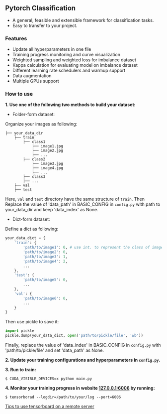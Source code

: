 ## Pytorch Classification

- A general, feasible and extensible framework for classification tasks.
- Easy to transfer to your project.



### Features

- Update all hyperparameters in one file
- Training progress monitoring and curve visualization
- Weighted sampling and weighted loss for imbalance dataset
- Kappa calculation for evaluating model on imbalance dataset
- Different learning rate schedulers and warmup support
- Data augmentation
- Multiple GPUs support




### How to use

**1. Use one of the following two methods to build your dataset:**

- Folder-form dataset:

Organize your images as following:

```
├── your_data_dir
    ├── train
        ├── class1
            ├── image1.jpg
            ├── image2.jpg
            ├── ...
        ├── class2
            ├── image3.jpg
            ├── image4.jpg
            ├── ...
        ├── class3
        ├── ...
    ├── val
    ├── test
```

Here, `val` and `test` directory have the same structure of  `train`.  Then Replace the value of 'data_path' in BASIC_CONFIG in `config.py` with path to your_data_dir and keep 'data_index' as None.

- Dict-form dataset:

Define a dict as following:

```python
your_data_dict = {
    'train': {
        'path/to/image1': 0, # use int. to represent the class of images (start from 0)
        'path/to/image2': 0,
        'path/to/image3': 1,
        'path/to/image4': 2,
        ...
    },
    'test': {
        'path/to/image5': 0,
        ...
    },
    'val': {
        'path/to/image6': 0,
        ...
    }
}
```

Then use pickle to save it:

```python
import pickle
pickle.dump(your_data_dict, open('path/to/pickle/file', 'wb'))
```

Finally, replace the value of 'data_index' in BASIC_CONFIG in `config.py` with 'path/to/pickle/file' and set 'data_path' as None.

**2. Update your training configurations and hyperparameters in `config.py`.**

**3. Run to train:**

```shell
$ CUDA_VISIBLE_DEVICES=x python main.py
```

**4. Monitor your training progress in website [127.0.0.1:6006](127.0.0.1:6006) by running:**

```shell
$ tensorborad --logdir=/path/to/your/log --port=6006
```

[Tips to use tensorboard on a remote server](https://blog.yyliu.net/remote-tensorboard/)